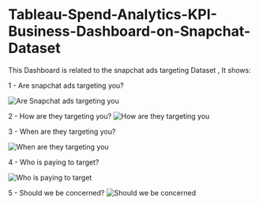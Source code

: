 # Tableau-Spend-Analytics-KPI-Business-Dashboard-on-Snapchat-Dataset
This Dashboard is related to the snapchat ads targeting Dataset , It shows:

1 - Are snapchat ads targeting you?

![Are Snapchat ads targeting you](https://user-images.githubusercontent.com/67325828/137753921-9c4da986-c9eb-4a44-b7e3-00d47d84f9cb.PNG)

2 - How are they targeting you?
![How are they targeting you](https://user-images.githubusercontent.com/67325828/137755705-8a5ad6ab-6e38-422d-9802-8cbb70005871.PNG)

3 - When are they targeting you?

![When are they targeting you](https://user-images.githubusercontent.com/67325828/137776629-b5541e28-725e-4dd0-ab76-54701e5eb464.PNG)

4 - Who is paying to target?

![Who is paying to target](https://user-images.githubusercontent.com/67325828/137776631-cdf5dc98-e79d-4711-a853-9b6b20af980e.PNG)

5 - Should we be concerned? 
![Should we be concerned](https://user-images.githubusercontent.com/67325828/137776626-56089f64-a844-45b8-bbdd-1280c630f710.PNG)
